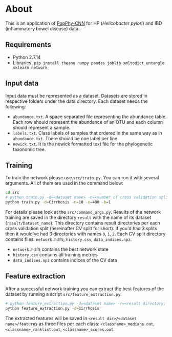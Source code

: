 # About

This is an application of [PopPhy-CNN](https://github.com/derekreiman/PopPhy-CNN) for HP (*Helicobacter pylori*) and IBD (inflammatory bowel disease) data.

## Requirements

- Python 2.7.14
- Libraries: `pip install theano numpy pandas joblib xmltodict untangle sklearn network`

## Input data
Input data must be represented as a dataset. Datasets are stored in respective folders under the data directory. Each dataset needs the following:
  - `abundance.txt`. A space separated file representing the abundance table. Each row should represent the abundance of an OTU and each column should represent a sample.
  - `labels.txt`. Class labels of samples that ordered in the same way as in `abundance.txt`. There should be one label per line.            
  - `newick.txt`. It is the newick formatted text file for the phylogenetic taxonomic tree.             

## Training

To train the network please use `src/train.py`. You can run it with several arguments. All of them are used in the command below:
```bash
cd src
# python train.py -d=<dataset name> -n=<number of cross validation splits> -e=<number of epochs> -b=<batch size>
python train.py -d=Cirrhosis -n=10 -e=400 -b=1
```
For details please look at the `src/command_args.py`. Results of the network training are saved in the directory `result` with the name of its dataset (`result/Dataset_name`). This directory contains result directories per each cross validation split (hereinafter CV split for short). If you'd had 3 splits then it would've had 3 directories with names `0`, `1`, `2`. Each CV split directory contains files: `network.hdf5`, `history.csv`, `data_indices.npz`.

  - `network.hdf5` contains the best network state
  - `history.csv` contains all training metrics
  - `data_indices.npz` contains indices of the CV data
  
## Feature extraction

After a successful network training you can extract the best features of the dataset by running a script `src/feature_extraction.py`.
```bash
# python feature_extraction.py -d=<dataset name> -r=<result directory; optional; `result` by default>
python feature_extraction.py -d=Cirrhosis
```
The extracted features will be saved in `<result dir>/<dataset name>/features` as three files per each class: `<classname>_medians.out`, `<classname>_ranklist.out`, `<classname>_scores.out`. 